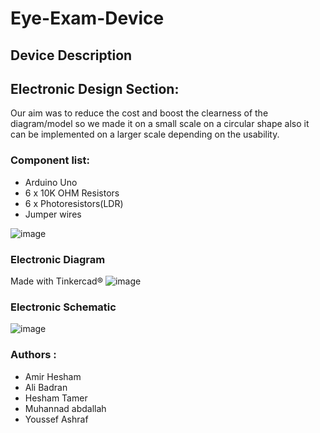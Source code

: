 # Eye-Exam-Device

## Device Description















## Electronic Design Section:

Our aim was to reduce the cost and boost the clearness of the diagram/model so we made it on a small scale on a circular shape also it can be implemented on a larger scale depending on the usability.


### Component list:

* Arduino Uno 
* 6 x 10K OHM Resistors
* 6 x Photoresistors(LDR)
* Jumper wires

![image](https://user-images.githubusercontent.com/83988379/167162877-33da69a8-1ad1-4afa-b450-5b7c547715b6.png)


### Electronic Diagram
Made with Tinkercad®
![image](https://user-images.githubusercontent.com/83988379/167162591-08818a76-c923-444b-8047-234f345fc418.png)
### Electronic Schematic
![image](https://user-images.githubusercontent.com/83988379/167162652-87b7c963-a0c6-4068-9506-79f9eea4f040.png)




### Authors :
- Amir Hesham 
- Ali Badran 
- Hesham Tamer 
- Muhannad abdallah
- Youssef Ashraf 
